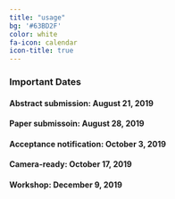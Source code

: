 ```yaml
---
title: "usage"
bg: '#63BD2F'
color: white
fa-icon: calendar
icon-title: true
---
```


### Important Dates

#### Abstract submission: **August 21, 2019**

#### Paper submissoin: **August 28, 2019**

#### Acceptance notification: **October 3, 2019**

#### Camera-ready: **October 17, 2019**

#### Workshop: **December 9, 2019**

